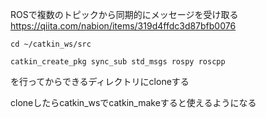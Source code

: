 ROSで複数のトピックから同期的にメッセージを受け取る
https://qiita.com/nabion/items/319d4ffdc3d87bfb0076



```
cd ~/catkin_ws/src

catkin_create_pkg sync_sub std_msgs rospy roscpp
```

を行ってからできるディレクトリにcloneする

cloneしたらcatkin_wsでcatkin_makeすると使えるようになる
